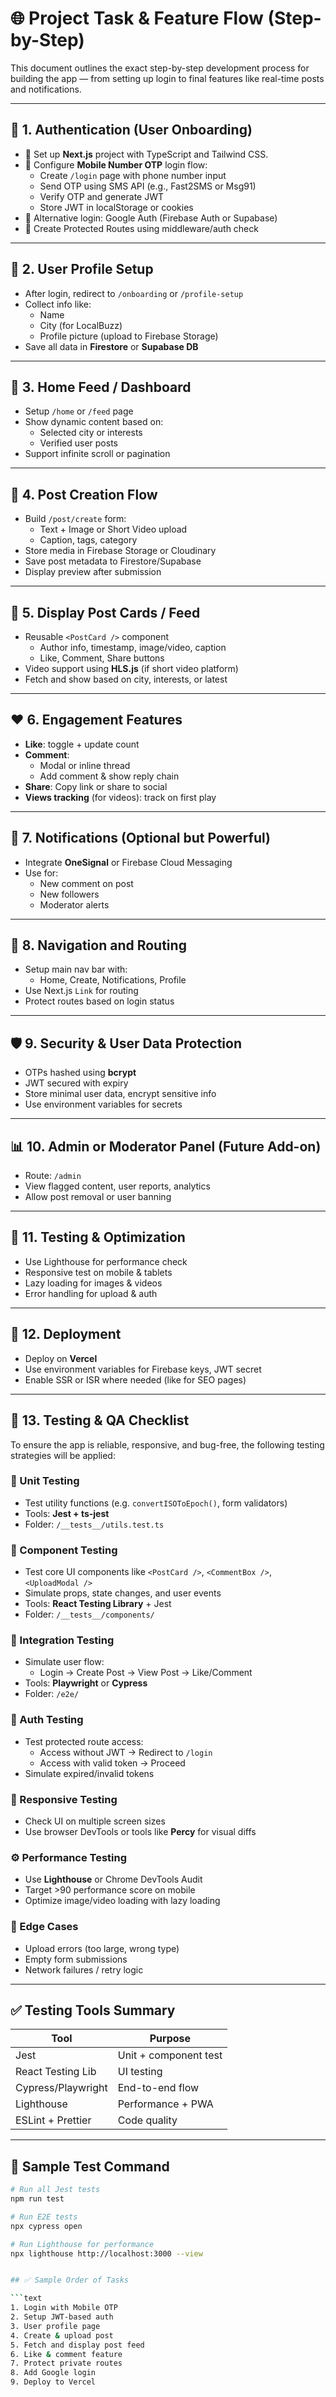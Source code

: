 # 🌐 Project Task & Feature Flow (Step-by-Step)

This document outlines the exact step-by-step development process for building the app — from setting up login to final features like real-time posts and notifications.

---

## 🧱 1. Authentication (User Onboarding)

- 🔹 Set up **Next.js** project with TypeScript and Tailwind CSS.
- 🔹 Configure **Mobile Number OTP** login flow:
  - Create `/login` page with phone number input
  - Send OTP using SMS API (e.g., Fast2SMS or Msg91)
  - Verify OTP and generate JWT
  - Store JWT in localStorage or cookies
- 🔹 Alternative login: Google Auth (Firebase Auth or Supabase)
- 🔹 Create Protected Routes using middleware/auth check

---

## 👤 2. User Profile Setup

- After login, redirect to `/onboarding` or `/profile-setup`
- Collect info like:
  - Name
  - City (for LocalBuzz)
  - Profile picture (upload to Firebase Storage)
- Save all data in **Firestore** or **Supabase DB**

---

## 🏡 3. Home Feed / Dashboard

- Setup `/home` or `/feed` page
- Show dynamic content based on:
  - Selected city or interests
  - Verified user posts
- Support infinite scroll or pagination

---

## 📝 4. Post Creation Flow

- Build `/post/create` form:
  - Text + Image or Short Video upload
  - Caption, tags, category
- Store media in Firebase Storage or Cloudinary
- Save post metadata to Firestore/Supabase
- Display preview after submission

---

## 🔄 5. Display Post Cards / Feed

- Reusable `<PostCard />` component
  - Author info, timestamp, image/video, caption
  - Like, Comment, Share buttons
- Video support using **HLS.js** (if short video platform)
- Fetch and show based on city, interests, or latest

---

## ❤️ 6. Engagement Features

- **Like**: toggle + update count
- **Comment**:
  - Modal or inline thread
  - Add comment & show reply chain
- **Share**: Copy link or share to social
- **Views tracking** (for videos): track on first play

---

## 🔔 7. Notifications (Optional but Powerful)

- Integrate **OneSignal** or Firebase Cloud Messaging
- Use for:
  - New comment on post
  - New followers
  - Moderator alerts

---

## 🧭 8. Navigation and Routing

- Setup main nav bar with:
  - Home, Create, Notifications, Profile
- Use Next.js `Link` for routing
- Protect routes based on login status

---

## 🛡️ 9. Security & User Data Protection

- OTPs hashed using **bcrypt**
- JWT secured with expiry
- Store minimal user data, encrypt sensitive info
- Use environment variables for secrets

---

## 📊 10. Admin or Moderator Panel (Future Add-on)

- Route: `/admin`
- View flagged content, user reports, analytics
- Allow post removal or user banning

---

## 🧪 11. Testing & Optimization

- Use Lighthouse for performance check
- Responsive test on mobile & tablets
- Lazy loading for images & videos
- Error handling for upload & auth

---

## 🧾 12. Deployment

- Deploy on **Vercel**
- Use environment variables for Firebase keys, JWT secret
- Enable SSR or ISR where needed (like for SEO pages)

---

## 🧪 13. Testing & QA Checklist

To ensure the app is reliable, responsive, and bug-free, the following testing strategies will be applied:

### 🔧 Unit Testing

- Test utility functions (e.g. `convertISOToEpoch()`, form validators)
- Tools: **Jest + ts-jest**
- Folder: `/__tests__/utils.test.ts`

### 💅 Component Testing

- Test core UI components like `<PostCard />`, `<CommentBox />`, `<UploadModal />`
- Simulate props, state changes, and user events
- Tools: **React Testing Library** + Jest
- Folder: `/__tests__/components/`

### 🔁 Integration Testing

- Simulate user flow:
  - Login → Create Post → View Post → Like/Comment
- Tools: **Playwright** or **Cypress**
- Folder: `/e2e/`

### 🔐 Auth Testing

- Test protected route access:
  - Access without JWT → Redirect to `/login`
  - Access with valid token → Proceed
- Simulate expired/invalid tokens

### 📱 Responsive Testing

- Check UI on multiple screen sizes
- Use browser DevTools or tools like **Percy** for visual diffs

### ⚙️ Performance Testing

- Use **Lighthouse** or Chrome DevTools Audit
- Target >90 performance score on mobile
- Optimize image/video loading with lazy loading

### 🚫 Edge Cases

- Upload errors (too large, wrong type)
- Empty form submissions
- Network failures / retry logic

---

## ✅ Testing Tools Summary

| Tool             | Purpose              |
|------------------|----------------------|
| Jest             | Unit + component test |
| React Testing Lib| UI testing           |
| Cypress/Playwright | End-to-end flow    |
| Lighthouse       | Performance + PWA    |
| ESLint + Prettier| Code quality         |

---

## 🧾 Sample Test Command

```bash
# Run all Jest tests
npm run test

# Run E2E tests
npx cypress open

# Run Lighthouse for performance
npx lighthouse http://localhost:3000 --view


## ✅ Sample Order of Tasks

```text
1. Login with Mobile OTP
2. Setup JWT-based auth
3. User profile page
4. Create & upload post
5. Fetch and display post feed
6. Like & comment feature
7. Protect private routes
8. Add Google login
9. Deploy to Vercel
